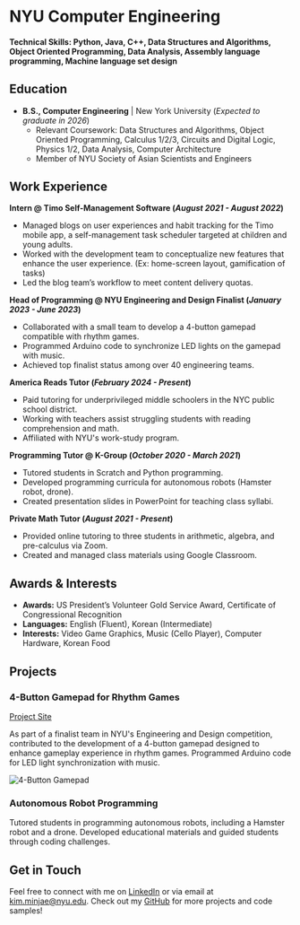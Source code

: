 # NYU Computer Engineering

#### Technical Skills: Python, Java, C++, Data Structures and Algorithms, Object Oriented Programming, Data Analysis, Assembly language programming, Machine language set design

## Education
- **B.S., Computer Engineering** | New York University (_Expected to graduate in 2026_)
  - Relevant Coursework: Data Structures and Algorithms, Object Oriented Programming, Calculus 1/2/3, Circuits and Digital Logic, Physics 1/2, Data Analysis, Computer Architecture
  - Member of NYU Society of Asian Scientists and Engineers

## Work Experience
**Intern @ Timo Self-Management Software (_August 2021 - August 2022_)**
- Managed blogs on user experiences and habit tracking for the Timo mobile app, a self-management task scheduler targeted at children and young adults.
- Worked with the development team to conceptualize new features that enhance the user experience. (Ex: home-screen layout, gamification of tasks)
- Led the blog team’s workflow to meet content delivery quotas.

**Head of Programming @ NYU Engineering and Design Finalist (_January 2023 - June 2023_)**
- Collaborated with a small team to develop a 4-button gamepad compatible with rhythm games.
- Programmed Arduino code to synchronize LED lights on the gamepad with music.
- Achieved top finalist status among over 40 engineering teams.

**America Reads Tutor (_February 2024 - Present_)**
- Paid tutoring for underprivileged middle schoolers in the NYC public school district.
- Working with teachers assist struggling students with reading comprehension and math.
- Affiliated with NYU's work-study program.

**Programming Tutor @ K-Group (_October 2020 - March 2021_)**
- Tutored students in Scratch and Python programming.
- Developed programming curricula for autonomous robots (Hamster robot, drone).
- Created presentation slides in PowerPoint for teaching class syllabi.

**Private Math Tutor (_August 2021 - Present_)**
- Provided online tutoring to three students in arithmetic, algebra, and pre-calculus via Zoom.
- Created and managed class materials using Google Classroom.

## Awards & Interests
- **Awards:** US President’s Volunteer Gold Service Award, Certificate of Congressional Recognition
- **Languages:** English (Fluent), Korean (Intermediate)
- **Interests:** Video Game Graphics, Music (Cello Player), Computer Hardware, Korean Food

## Projects
### 4-Button Gamepad for Rhythm Games
[Project Site](https://sites.google.com/nyu.edu/egwebsite2023/projects)

As part of a finalist team in NYU's Engineering and Design competition, contributed to the development of a 4-button gamepad designed to enhance gameplay experience in rhythm games. Programmed Arduino code for LED light synchronization with music.

![4-Button Gamepad](/assets/gamepad.jpeg)

### Autonomous Robot Programming
Tutored students in programming autonomous robots, including a Hamster robot and a drone. Developed educational materials and guided students through coding challenges.

## Get in Touch
Feel free to connect with me on [LinkedIn](https://www.linkedin.com/in/minjae-kim-b5b444175/) or via email at kim.minjae@nyu.edu. Check out my [GitHub](https://github.com/MinjaeKim09) for more projects and code samples!
